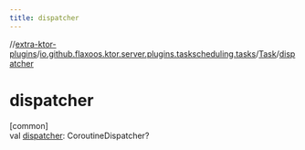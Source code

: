 ```yaml
---
title: dispatcher
---
```


//[extra-ktor-plugins](../../../index.md)/[io.github.flaxoos.ktor.server.plugins.taskscheduling.tasks](../index.md)/[Task](index.md)/[dispatcher](dispatcher.md)

# dispatcher

[common]\
val [dispatcher](dispatcher.md): CoroutineDispatcher?




